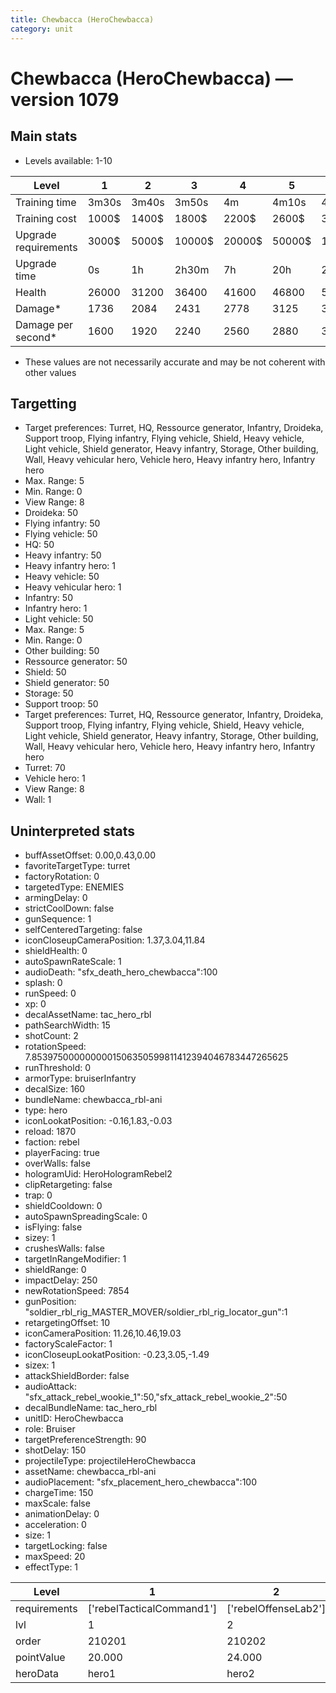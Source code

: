 ```yaml
---
title: Chewbacca (HeroChewbacca)
category: unit
---
```


# Chewbacca (HeroChewbacca) — version 1079

## Main stats

  * Levels available: 1-10

|Level               |1    |2    |3     |4     |5     |6      |7      |8      |9       |10      |
|--------------------|-----|-----|------|------|------|-------|-------|-------|--------|--------|
|Training time       |3m30s|3m40s|3m50s |4m    |4m10s |4m20s  |4m30s  |9m20s  |9m40s   |10m     |
|Training cost       |1000$|1400$|1800$ |2200$ |2600$ |3000$  |3400$  |4000$  |4200$   |4600$   |
|Upgrade requirements|3000$|5000$|10000$|20000$|50000$|135000$|225000$|450000$|1500000$|2500000$|
|Upgrade time        |0s   |1h   |2h30m |7h    |20h   |2d12h  |4d     |6d     |1w1d    |1w5d    |
|Health              |26000|31200|36400 |41600 |46800 |52000  |57200  |62400  |67600   |78000   |
|Damage*             |1736 |2084 |2431  |2778  |3125  |3472   |3820   |4167   |4514    |5208    |
|Damage per second*  |1600 |1920 |2240  |2560  |2880  |3200   |3520   |3840   |4160    |4800    |

* These values are not necessarily accurate and may be not coherent with other values

## Targetting

  * Target preferences: Turret, HQ, Ressource generator, Infantry, Droideka, Support troop, Flying infantry, Flying vehicle, Shield, Heavy vehicle, Light vehicle, Shield generator, Heavy infantry, Storage, Other building, Wall, Heavy vehicular hero, Vehicle hero, Heavy infantry hero, Infantry hero
  * Max. Range: 5
  * Min. Range: 0
  * View Range: 8
  * Droideka: 50
  * Flying infantry: 50
  * Flying vehicle: 50
  * HQ: 50
  * Heavy infantry: 50
  * Heavy infantry hero: 1
  * Heavy vehicle: 50
  * Heavy vehicular hero: 1
  * Infantry: 50
  * Infantry hero: 1
  * Light vehicle: 50
  * Max. Range: 5
  * Min. Range: 0
  * Other building: 50
  * Ressource generator: 50
  * Shield: 50
  * Shield generator: 50
  * Storage: 50
  * Support troop: 50
  * Target preferences: Turret, HQ, Ressource generator, Infantry, Droideka, Support troop, Flying infantry, Flying vehicle, Shield, Heavy vehicle, Light vehicle, Shield generator, Heavy infantry, Storage, Other building, Wall, Heavy vehicular hero, Vehicle hero, Heavy infantry hero, Infantry hero
  * Turret: 70
  * Vehicle hero: 1
  * View Range: 8
  * Wall: 1

## Uninterpreted stats

  * buffAssetOffset: 0.00,0.43,0.00
  * favoriteTargetType: turret
  * factoryRotation: 0
  * targetedType: ENEMIES
  * armingDelay: 0
  * strictCoolDown: false
  * gunSequence: 1
  * selfCenteredTargeting: false
  * iconCloseupCameraPosition: 1.37,3.04,11.84
  * shieldHealth: 0
  * autoSpawnRateScale: 1
  * audioDeath: "sfx_death_hero_chewbacca":100
  * splash: 0
  * runSpeed: 0
  * xp: 0
  * decalAssetName: tac_hero_rbl
  * pathSearchWidth: 15
  * shotCount: 2
  * rotationSpeed: 7.8539750000000001506350599811412394046783447265625
  * runThreshold: 0
  * armorType: bruiserInfantry
  * decalSize: 160
  * bundleName: chewbacca_rbl-ani
  * type: hero
  * iconLookatPosition: -0.16,1.83,-0.03
  * reload: 1870
  * faction: rebel
  * playerFacing: true
  * overWalls: false
  * hologramUid: HeroHologramRebel2
  * clipRetargeting: false
  * trap: 0
  * shieldCooldown: 0
  * autoSpawnSpreadingScale: 0
  * isFlying: false
  * sizey: 1
  * crushesWalls: false
  * targetInRangeModifier: 1
  * shieldRange: 0
  * impactDelay: 250
  * newRotationSpeed: 7854
  * gunPosition: "soldier_rbl_rig_MASTER_MOVER/soldier_rbl_rig_locator_gun":1
  * retargetingOffset: 10
  * iconCameraPosition: 11.26,10.46,19.03
  * factoryScaleFactor: 1
  * iconCloseupLookatPosition: -0.23,3.05,-1.49
  * sizex: 1
  * attackShieldBorder: false
  * audioAttack: "sfx_attack_rebel_wookie_1":50,"sfx_attack_rebel_wookie_2":50
  * decalBundleName: tac_hero_rbl
  * unitID: HeroChewbacca
  * role: Bruiser
  * targetPreferenceStrength: 90
  * shotDelay: 150
  * projectileType: projectileHeroChewbacca
  * assetName: chewbacca_rbl-ani
  * audioPlacement: "sfx_placement_hero_chewbacca":100
  * chargeTime: 150
  * maxScale: false
  * animationDelay: 0
  * acceleration: 0
  * size: 1
  * targetLocking: false
  * maxSpeed: 20
  * effectType: 1

|Level       |1                        |2                   |3                   |4                   |5                   |6                   |7                   |8                   |9                   |10                   |
|------------|-------------------------|--------------------|--------------------|--------------------|--------------------|--------------------|--------------------|--------------------|--------------------|---------------------|
|requirements|['rebelTacticalCommand1']|['rebelOffenseLab2']|['rebelOffenseLab3']|['rebelOffenseLab4']|['rebelOffenseLab5']|['rebelOffenseLab6']|['rebelOffenseLab7']|['rebelOffenseLab8']|['rebelOffenseLab9']|['rebelOffenseLab10']|
|lvl         |1                        |2                   |3                   |4                   |5                   |6                   |7                   |8                   |9                   |10                   |
|order       |210201                   |210202              |210203              |210204              |210205              |210206              |210207              |210208              |210209              |210210               |
|pointValue  |20.000                   |24.000              |28.000              |32.000              |36.000              |40.000              |44.000              |48.000              |52.000              |60.000               |
|heroData    |hero1                    |hero2               |hero3               |hero4               |hero5               |hero6               |hero7               |hero8               |hero9               |hero10               |

